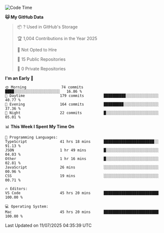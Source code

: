 <!--START_SECTION:waka-->
![Code Time](http://img.shields.io/badge/Code%20Time-7%2C345%20hrs%2023%20mins-blue)

**🐱 My GitHub Data** 

> 📦 ? Used in GitHub's Storage 
 > 
> 🏆 1,004 Contributions in the Year 2025
 > 
> 🚫 Not Opted to Hire
 > 
> 📜 15 Public Repositories 
 > 
> 🔑 0 Private Repositories 
 > 
**I'm an Early 🐤** 

```text
🌞 Morning                74 commits          ████░░░░░░░░░░░░░░░░░░░░░   16.86 % 
🌆 Daytime                179 commits         ██████████░░░░░░░░░░░░░░░   40.77 % 
🌃 Evening                164 commits         █████████░░░░░░░░░░░░░░░░   37.36 % 
🌙 Night                  22 commits          █░░░░░░░░░░░░░░░░░░░░░░░░   05.01 % 
```


📊 **This Week I Spent My Time On** 

```text
💬 Programming Languages: 
TypeScript               41 hrs 18 mins      ███████████████████████░░   91.13 % 
JSON                     1 hr 49 mins        █░░░░░░░░░░░░░░░░░░░░░░░░   04.03 % 
Other                    1 hr 16 mins        █░░░░░░░░░░░░░░░░░░░░░░░░   02.81 % 
JavaScript               26 mins             ░░░░░░░░░░░░░░░░░░░░░░░░░   00.96 % 
CSS                      19 mins             ░░░░░░░░░░░░░░░░░░░░░░░░░   00.71 % 

🔥 Editors: 
VS Code                  45 hrs 20 mins      █████████████████████████   100.00 % 

💻 Operating System: 
Mac                      45 hrs 20 mins      █████████████████████████   100.00 % 
```


 Last Updated on 11/07/2025 04:35:39 UTC
<!--END_SECTION:waka-->

